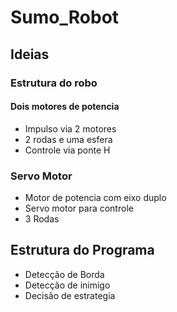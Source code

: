 # Sumo_Robot
## Ideias

### Estrutura do robo
#### Dois motores de potencia
- Impulso via 2 motores
- 2 rodas e uma esfera
- Controle via ponte H

### Servo Motor
- Motor de potencia com eixo duplo
- Servo motor para controle
- 3 Rodas

## Estrutura do Programa
- Detecção de Borda
- Detecção de inimigo
- Decisão de estrategia